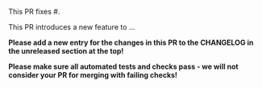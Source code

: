 This PR fixes #<issue-numer>.

This PR introduces a new feature to ...

**Please add a new entry for the changes in this PR to the CHANGELOG in the unreleased section at the top!**

**Please make sure all automated tests and checks pass - we will not consider your PR for merging with failing checks!**
